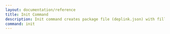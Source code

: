 ```yaml
---
layout: documentation/reference
title: Init Command
description: Init command creates package file (deplink.json) with filled in required fields.
command: init
---
```

